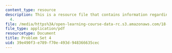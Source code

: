 ```yaml
---
content_type: resource
description: This is a resource file that contains information regarding problem set
  4.
file: /media/https%3A/open-learning-course-data-rc.s3.amazonaws.com/18-05-introduction-to-probability-and-statistics-spring-2014/39e490f3e789f70e493d948366635cec_MIT18_05S14_ps4.pdf
file_type: application/pdf
resourcetype: Document
title: Problem Set 4
uid: 39e490f3-e789-f70e-493d-948366635cec
---
```

